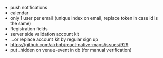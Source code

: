 * push notifications
* calendar
* only 1 user per email (unique index on email, replace token in case id is the same)
* Registration fields
* server side validation account kit
* ...or replace account kit by regular sign up
* https://github.com/airbnb/react-native-maps/issues/929
* put _hidden on venue-event in db (for manual verification)